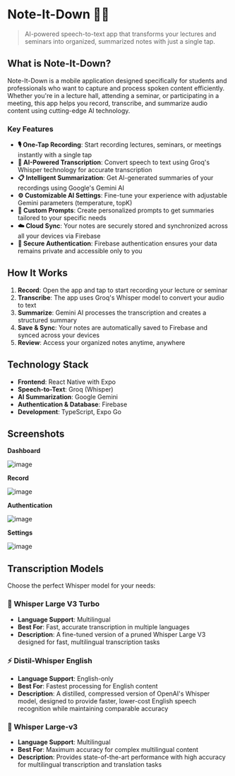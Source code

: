 # Note-It-Down 📝🎤

> AI-powered speech-to-text app that transforms your lectures and seminars into organized, summarized notes with just a single tap.

## What is Note-It-Down?

Note-It-Down is a mobile application designed specifically for students and professionals who want to capture and process spoken content efficiently. Whether you're in a lecture hall, attending a seminar, or participating in a meeting, this app helps you record, transcribe, and summarize audio content using cutting-edge AI technology.

### Key Features

- **🎙️ One-Tap Recording**: Start recording lectures, seminars, or meetings instantly with a single tap
- **🤖 AI-Powered Transcription**: Convert speech to text using Groq's Whisper technology for accurate transcription
- **📋 Intelligent Summarization**: Get AI-generated summaries of your recordings using Google's Gemini AI
- **⚙️ Customizable AI Settings**: Fine-tune your experience with adjustable Gemini parameters (temperature, topK)
- **💬 Custom Prompts**: Create personalized prompts to get summaries tailored to your specific needs
- **☁️ Cloud Sync**: Your notes are securely stored and synchronized across all your devices via Firebase
- **🔐 Secure Authentication**: Firebase authentication ensures your data remains private and accessible only to you

## How It Works

1. **Record**: Open the app and tap to start recording your lecture or seminar
2. **Transcribe**: The app uses Groq's Whisper model to convert your audio to text
3. **Summarize**: Gemini AI processes the transcription and creates a structured summary
4. **Save & Sync**: Your notes are automatically saved to Firebase and synced across your devices
5. **Review**: Access your organized notes anytime, anywhere

## Technology Stack

- **Frontend**: React Native with Expo
- **Speech-to-Text**: Groq (Whisper)
- **AI Summarization**: Google Gemini
- **Authentication & Database**: Firebase
- **Development**: TypeScript, Expo Go

## Screenshots

**Dashboard**

![image](https://github.com/user-attachments/assets/e311c118-abea-4dc1-b105-e054dd3a5396)

**Record**

![image](https://github.com/user-attachments/assets/1efb5d7d-fde0-4b39-b886-b83cd9e22987)

**Authentication**

![image](https://github.com/user-attachments/assets/48222535-08fb-4520-9a84-e0eac35792f3)

**Settings**

![image](https://github.com/user-attachments/assets/44fdc9e6-0255-4b7d-bc12-452a49afc096)

## Transcription Models

Choose the perfect Whisper model for your needs:

### 🚀 Whisper Large V3 Turbo
- **Language Support**: Multilingual
- **Best For**: Fast, accurate transcription in multiple languages
- **Description**: A fine-tuned version of a pruned Whisper Large V3 designed for fast, multilingual transcription tasks

### ⚡ Distil-Whisper English
- **Language Support**: English-only
- **Best For**: Fastest processing for English content
- **Description**: A distilled, compressed version of OpenAI's Whisper model, designed to provide faster, lower-cost English speech recognition while maintaining comparable accuracy

### 🎯 Whisper Large-v3
- **Language Support**: Multilingual
- **Best For**: Maximum accuracy for complex multilingual content
- **Description**: Provides state-of-the-art performance with high accuracy for multilingual transcription and translation tasks

